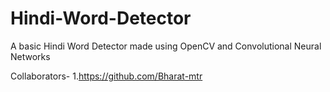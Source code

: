 # Hindi-Word-Detector
A basic Hindi Word Detector made using OpenCV and Convolutional Neural Networks

Collaborators-
1.https://github.com/Bharat-mtr 
